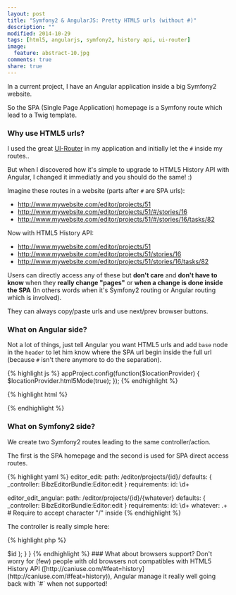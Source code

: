 ```yaml
---
layout: post
title: "Symfony2 & AngularJS: Pretty HTML5 urls (without #)"
description: ""
modified: 2014-10-29
tags: [html5, angularjs, symfony2, history api, ui-router]
image:
  feature: abstract-10.jpg
comments: true
share: true  
---
```



In a current project, I have an Angular application inside a big Symfony2 website.

So the SPA (Single Page Application) homepage is a Symfony route which lead to a Twig template.


### <i class="icon icon-asterisk"></i> Why use HTML5 urls?

I used the great [UI-Router](https://github.com/angular-ui/ui-router) in my application and initially let the `#` inside my routes..

But when I discovered how it's simple to upgrade to HTML5 History API with Angular, I changed it immediatly and you should do the same! :)

Imagine these routes in a website (parts after `#` are SPA urls):

* http://www.mywebsite.com/editor/projects/51
* http://www.mywebsite.com/editor/projects/51/#/stories/16
* http://www.mywebsite.com/editor/projects/51/#/stories/16/tasks/82

Now with HTML5 History API:

* http://www.mywebsite.com/editor/projects/51
* http://www.mywebsite.com/editor/projects/51/stories/16
* http://www.mywebsite.com/editor/projects/51/stories/16/tasks/82

Users can directly access any of these but **don't care** and **don't have to know** when they **really change "pages"** or **when a change is done inside the SPA** (In others words when it's Symfony2 routing or Angular routing which is involved).

They can always copy/paste urls and use next/prev browser buttons.


### <i class="icon icon-asterisk"></i> What on Angular side?

Not a lot of things, just tell Angular you want HTML5 urls and add `base` node in the `header` to let him know where the SPA url begin inside the full url (because `#` isn't there anymore to do the separation).

{% highlight js %}
appProject.config(function($locationProvider) {
    $locationProvider.html5Mode(true);
});
{% endhighlight %}

{% highlight html %}
<head>
    <meta charset="utf-8">
    <base href="{ { path('editor_edit', {id: project_id}) } }">
</head>
{% endhighlight %}


### <i class="icon icon-asterisk"></i> What on Symfony2 side?

We create two Symfony2 routes leading to the same controller/action.

The first is the SPA homepage and the second is used for SPA direct access routes.

{% highlight yaml %}
editor_edit:
    path: /editor/projects/{id}/
    defaults: { _controller: BibzEditorBundle:Editor:edit }
    requirements:
        id: \d+
        
editor_edit_angular:
    path: /editor/projects/{id}/{whatever}
    defaults: { _controller: BibzEditorBundle:Editor:edit }
    requirements:
        id: \d+
        whatever: .+ # Require to accept character "/" inside
{% endhighlight %}

The controller is really simple here:

{% highlight php %}
<?php
class EditorController extends Controller
{
    /**
     * @Template()
     * @Secure(roles="ROLE_USER")
     */
    public function editAction($id)
    {
        return array(
            'project_id' => $id
        );
    }
}
{% endhighlight %}


### <i class="icon icon-asterisk"></i> What about browsers support?

Don't worry for (few) people with old browsers not compatibles with HTML5 History API ([http://caniuse.com/#feat=history](http://caniuse.com/#feat=history)),
Angular manage it really well going back with `#` when not supported!



